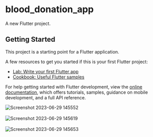 # blood_donation_app

A new Flutter project.

## Getting Started

This project is a starting point for a Flutter application.

A few resources to get you started if this is your first Flutter project:

- [Lab: Write your first Flutter app](https://docs.flutter.dev/get-started/codelab)
- [Cookbook: Useful Flutter samples](https://docs.flutter.dev/cookbook)

For help getting started with Flutter development, view the
[online documentation](https://docs.flutter.dev/), which offers tutorials,
samples, guidance on mobile development, and a full API reference.

![Screenshot 2023-06-29 145552](https://github.com/delvinjoseph13/Blood_Donation_App/assets/124490000/a0b682ca-04d8-415b-a8be-8d237c155170)
<br>
<br>
![Screenshot 2023-06-29 145619](https://github.com/delvinjoseph13/Blood_Donation_App/assets/124490000/561c777f-213d-47ee-ac7a-d5a4cb16aeba)<br><br>
![Screenshot 2023-06-29 145653](https://github.com/delvinjoseph13/Blood_Donation_App/assets/124490000/04453bd7-2ec5-4aad-955b-c03405580b59)

